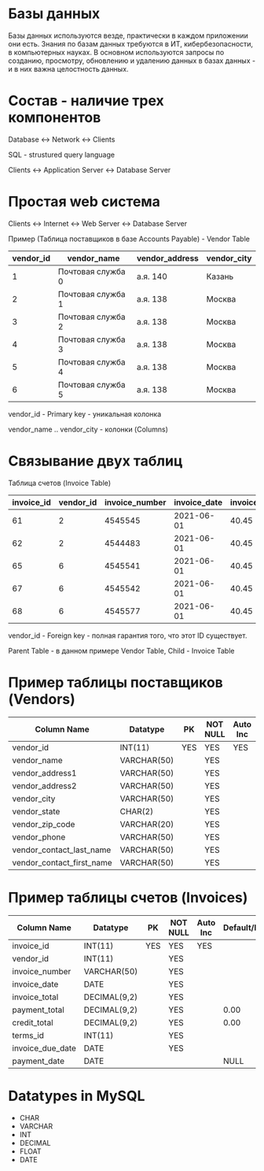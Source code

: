 # Базы данных
Базы данных используются везде, практически в каждом приложении они есть.
Знания по базам данных требуются в ИТ, кибербезопасности, в компьютерных науках.
В основном используются запросы по созданию, просмотру, обновлению и удалению данных в базах данных - и в них важна целостность данных.

# Состав - наличие трех компонентов
Database <-> Network <-> Clients

SQL - strustured query language

Clients <-> Application Server <-> Database Server

# Простая web система

Clients <-> Internet <-> Web Server <-> Database Server

Пример (Таблица поставщиков в базе Accounts Payable) - Vendor Table

| vendor_id | vendor_name | vendor_address | vendor_city |
|---|---|---|---|
|1|Почтовая служба 0|а.я. 140| Казань|
|2|Почтовая служба 1|а.я. 138| Москва|
|3|Почтовая служба 2|а.я. 138| Москва|
|4|Почтовая служба 3|а.я. 138| Москва|
|5|Почтовая служба 4|а.я. 138| Москва|
|6|Почтовая служба 5|а.я. 138| Москва|

vendor_id - Primary key - уникальная колонка

vendor_name .. vendor_city - колонки (Columns)

# Связывание двух таблиц

Таблица счетов (Invoice Table)

| invoice_id | vendor_id | invoice_number | invoice_date | invoice_total | payment_total | credit_total|
|---|---|---|---|---|---|---|
|61|2|4545545| 2021-06-01|40.45|40.45|0.0
|62|2|4544483| 2021-06-01|40.45|40.45|0.0
|65|6|4545541|2021-06-01|40.45|40.45|0.0
|67|6|4545542| 2021-06-01|40.45|40.45|0.0
|68|6|4545577| 2021-06-01|40.45|40.45|0.0

vendor_id - Foreign key - полная гарантия того, что этот ID существует.

Parent Table - в данном примере Vendor Table, Child - Invoice Table

# Пример таблицы поставщиков (Vendors)
|Column Name|Datatype|PK|NOT NULL|Auto Inc|Default/Expression
|--|--|--|--|--|--|
|vendor_id|INT(11)|YES|YES|YES|
|vendor_name|VARCHAR(50)||YES
|vendor_address1|VARCHAR(50)||YES
|vendor_address2|VARCHAR(50)||YES
|vendor_city|VARCHAR(50)||YES
|vendor_state|CHAR(2)||YES
|vendor_zip_code|VARCHAR(20)||YES
|vendor_phone|VARCHAR(50)||YES
|vendor_contact_last_name|VARCHAR(50)||YES
|vendor_contact_first_name|VARCHAR(50)||YES


# Пример таблицы счетов (Invoices)

|Column Name|Datatype|PK|NOT NULL|Auto Inc|Default/Expression
|--|--|--|--|--|--|
|invoice_id|INT(11)|YES|YES|YES|
|vendor_id|INT(11)||YES
|invoice_number|VARCHAR(50)||YES
|invoice_date|DATE||YES
|invoice_total|DECIMAL(9,2)||YES
|payment_total|DECIMAL(9,2)||YES||0.00
|credit_total|DECIMAL(9,2)||YES||0.00
|terms_id|INT(11)||YES
|invoice_due_date|DATE||YES
|payment_date|DATE||||NULL

# Datatypes in MySQL

* CHAR
* VARCHAR
* INT
* DECIMAL
* FLOAT
* DATE




